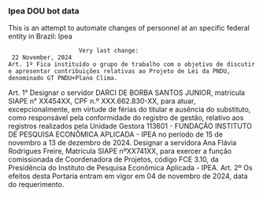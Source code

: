  ### Ipea DOU bot data
 This is an attempt to automate changes of personnel at an specific federal entity in Brazil: Ipea
 
                        Very last change: 
 	 22 November, 2024
	Art. 1º Fica instituído o grupo de trabalho com o objetivo de discutir e apresentar contribuições relativas ao Projeto de Lei da PNDU, denominado GT PNDU+Plano Clima.
Art. 1° Designar o servidor DARCI DE BORBA SANTOS JUNIOR, matrícula SIAPE n° XX454XX, CPF n.º XXX.662.830-XX, para atuar, excepcionalmente, em virtude de férias do titular e ausência do substituto, como responsável pela conformidade do registro de gestão, relativo aos registros realizados pela Unidade Gestora 113601 - FUNDAÇÃO INSTITUTO DE PESQUISA ECONÔMICA APLICADA - IPEA no período de 15 de novembro a 13 de dezembro de 2024.
Designar a servidora Ana Flávia Rodrigues Freire, Matrícula SIAPE nºXX741XX, para exercer a função comissionada de Coordenadora de Projetos, código FCE 3.10, da Presidência do Instituto de Pesquisa Econômica Aplicada - IPEA.
Art. 2º Os efeitos desta Portaria entram em vigor em 04 de novembro de 2024, data do requerimento.
